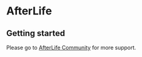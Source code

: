 AfterLife
===========

Getting started
---------------

Please go to [AfterLife Community](https://t.me/AfterLifePrjkt/) for more support.
